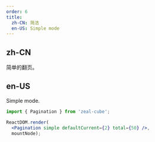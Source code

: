 ```yaml
---
order: 6
title:
  zh-CN: 简洁
  en-US: Simple mode
---
```


## zh-CN

简单的翻页。

## en-US

Simple mode.

````jsx
import { Pagination } from 'zeal-cube';

ReactDOM.render(
  <Pagination simple defaultCurrent={2} total={50} />,
  mountNode);
````
